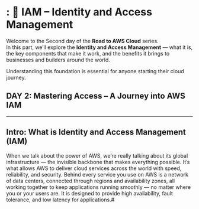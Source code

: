#  : 🔐 IAM – Identity and Access Management

Welcome to the Second day of the **Road to AWS Cloud** series.  
In this part, we’ll explore the **Identity and Access Management** — what it is, the key components that make it work, and the benefits it brings to businesses and builders around the world.

Understanding this foundation is essential for anyone starting their cloud journey.

## DAY 2: Mastering Access – A Journey into AWS IAM


---

## Intro: What is Identity and Access Management (IAM)
When we talk about the power of AWS, we’re really talking about its global infrastructure — the invisible backbone that makes everything possible. It’s what allows AWS to deliver cloud services across the world with speed, reliability, and security. Behind every service you use on AWS is a network of data centers, connected through regions and availability zones, all working together to keep applications running smoothly — no matter where you or your users are.
It is designed to provide high availability, fault tolerance, and low latency for applications.# 



